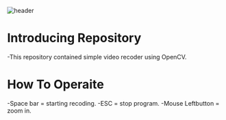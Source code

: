 ![header](https://capsule-render.vercel.app/api?type=slice&color=auto&height=250&section=header&text=Video&nbsp;Recoder&fontSize=90)

# Introducing Repository
-This repository contained simple video recoder using OpenCV.

# How To Operaite
-Space bar = starting recoding.
-ESC = stop program.
-Mouse Leftbutton = zoom in. 

# 
